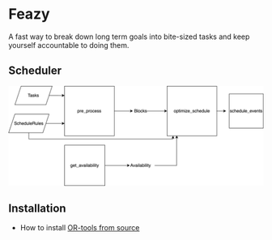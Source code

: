 # Feazy

A fast way to break down long term goals into bite-sized tasks and keep yourself accountable to doing them.


## Scheduler

![](static/scheduler.png)


## Installation

- How to install [OR-tools from source](https://github.com/google/or-tools/issues/2722#issuecomment-1028221798)
